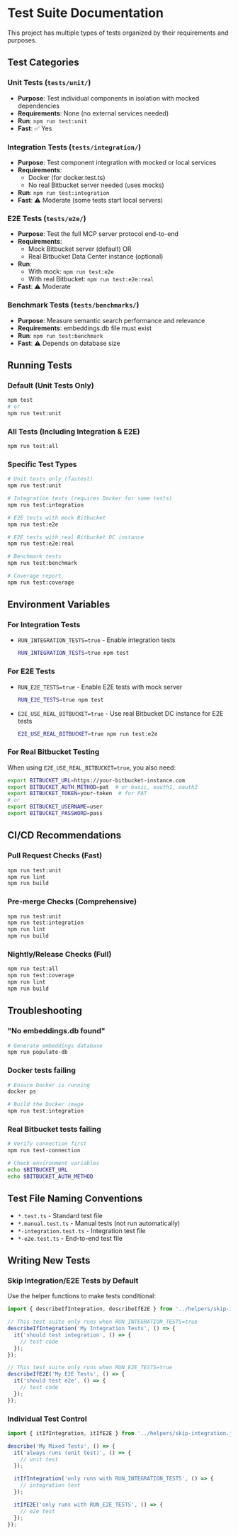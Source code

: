 # Test Suite Documentation

This project has multiple types of tests organized by their requirements and purposes.

## Test Categories

### Unit Tests (`tests/unit/`)
- **Purpose**: Test individual components in isolation with mocked dependencies
- **Requirements**: None (no external services needed)
- **Run**: `npm run test:unit`
- **Fast**: ✅ Yes

### Integration Tests (`tests/integration/`)
- **Purpose**: Test component integration with mocked or local services
- **Requirements**: 
  - Docker (for docker.test.ts)
  - No real Bitbucket server needed (uses mocks)
- **Run**: `npm run test:integration`
- **Fast**: ⚠️ Moderate (some tests start local servers)

### E2E Tests (`tests/e2e/`)
- **Purpose**: Test the full MCP server protocol end-to-end
- **Requirements**:
  - Mock Bitbucket server (default) OR
  - Real Bitbucket Data Center instance (optional)
- **Run**: 
  - With mock: `npm run test:e2e`
  - With real Bitbucket: `npm run test:e2e:real`
- **Fast**: ⚠️ Moderate

### Benchmark Tests (`tests/benchmarks/`)
- **Purpose**: Measure semantic search performance and relevance
- **Requirements**: embeddings.db file must exist
- **Run**: `npm run test:benchmark`
- **Fast**: ⚠️ Depends on database size

## Running Tests

### Default (Unit Tests Only)
```bash
npm test
# or
npm run test:unit
```

### All Tests (Including Integration & E2E)
```bash
npm run test:all
```

### Specific Test Types
```bash
# Unit tests only (fastest)
npm run test:unit

# Integration tests (requires Docker for some tests)
npm run test:integration

# E2E tests with mock Bitbucket
npm run test:e2e

# E2E tests with real Bitbucket DC instance
npm run test:e2e:real

# Benchmark tests
npm run test:benchmark

# Coverage report
npm run test:coverage
```

## Environment Variables

### For Integration Tests
- `RUN_INTEGRATION_TESTS=true` - Enable integration tests
  ```bash
  RUN_INTEGRATION_TESTS=true npm test
  ```

### For E2E Tests
- `RUN_E2E_TESTS=true` - Enable E2E tests with mock server
  ```bash
  RUN_E2E_TESTS=true npm test
  ```

- `E2E_USE_REAL_BITBUCKET=true` - Use real Bitbucket DC instance for E2E tests
  ```bash
  E2E_USE_REAL_BITBUCKET=true npm run test:e2e
  ```

### For Real Bitbucket Testing
When using `E2E_USE_REAL_BITBUCKET=true`, you also need:
```bash
export BITBUCKET_URL=https://your-bitbucket-instance.com
export BITBUCKET_AUTH_METHOD=pat  # or basic, oauth1, oauth2
export BITBUCKET_TOKEN=your-token  # for PAT
# or
export BITBUCKET_USERNAME=user
export BITBUCKET_PASSWORD=pass
```

## CI/CD Recommendations

### Pull Request Checks (Fast)
```bash
npm run test:unit
npm run lint
npm run build
```

### Pre-merge Checks (Comprehensive)
```bash
npm run test:unit
npm run test:integration
npm run lint
npm run build
```

### Nightly/Release Checks (Full)
```bash
npm run test:all
npm run test:coverage
npm run lint
npm run build
```

## Troubleshooting

### "No embeddings.db found"
```bash
# Generate embeddings database
npm run populate-db
```

### Docker tests failing
```bash
# Ensure Docker is running
docker ps

# Build the Docker image
npm run test:integration
```

### Real Bitbucket tests failing
```bash
# Verify connection first
npm run test-connection

# Check environment variables
echo $BITBUCKET_URL
echo $BITBUCKET_AUTH_METHOD
```

## Test File Naming Conventions

- `*.test.ts` - Standard test file
- `*.manual.test.ts` - Manual tests (not run automatically)
- `*-integration.test.ts` - Integration test file
- `*-e2e.test.ts` - End-to-end test file

## Writing New Tests

### Skip Integration/E2E Tests by Default

Use the helper functions to make tests conditional:

```typescript
import { describeIfIntegration, describeIfE2E } from '../helpers/skip-integration.js';

// This test suite only runs when RUN_INTEGRATION_TESTS=true
describeIfIntegration('My Integration Tests', () => {
  it('should test integration', () => {
    // test code
  });
});

// This test suite only runs when RUN_E2E_TESTS=true
describeIfE2E('My E2E Tests', () => {
  it('should test e2e', () => {
    // test code
  });
});
```

### Individual Test Control

```typescript
import { itIfIntegration, itIfE2E } from '../helpers/skip-integration.js';

describe('My Mixed Tests', () => {
  it('always runs (unit test)', () => {
    // unit test
  });

  itIfIntegration('only runs with RUN_INTEGRATION_TESTS', () => {
    // integration test
  });

  itIfE2E('only runs with RUN_E2E_TESTS', () => {
    // e2e test
  });
});
```
